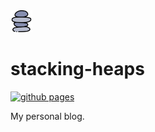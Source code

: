 <img src="blog/static/logo.png" width="7%" />

# stacking-heaps
[![github pages](https://github.com/williamlucia/stacking-heaps/actions/workflows/gh-pages.yml/badge.svg)](https://github.com/williamlucia/stacking-heaps/actions/workflows/gh-pages.yml)

My personal blog.
